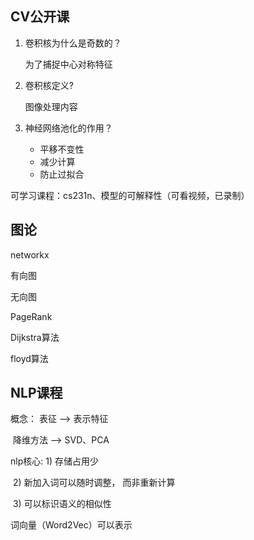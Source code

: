 ## CV公开课

1. 卷积核为什么是奇数的？

   为了捕捉中心对称特征

2. 卷积核定义?

   图像处理内容

3. 神经网络池化的作用？

   * 平移不变性
   * 减少计算
   * 防止过拟合

可学习课程：cs231n、模型的可解释性（可看视频，已录制）

## 图论

networkx

有向图

无向图

PageRank

Dijkstra算法

floyd算法

## NLP课程

概念： 表征 —> 表示特征

​			降维方法 —> SVD、PCA

nlp核心: 1) 存储占用少

​				2) 新加入词可以随时调整， 而非重新计算

​				3) 可以标识语义的相似性



词向量（Word2Vec）可以表示
